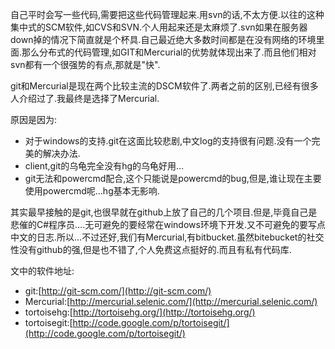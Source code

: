 

自己平时会写一些代码,需要把这些代码管理起来.用svn的话,不太方便.以往的这种集中式的SCM软件,如CVS和SVN.个人用起来还是太麻烦了.svn如果在服务器down掉的情况下简直就是个杯具.自己最近绝大多数时间都是在没有网络的环境里面.那么分布式的代码管理,如GIT和Mercurial的优势就体现出来了.而且他们相对svn都有一个很强势的有点,那就是"快".

git和Mercurial是现在两个比较主流的DSCM软件了.两者之前的区别,已经有很多人介绍过了.我最终是选择了Mercurial.

原因是因为:

* 对于windows的支持.git在这面比较悲剧,中文log的支持很有问题.没有一个完美的解决办法.
* client,git的乌龟完全没有hg的乌龟好用…
* git无法和powercmd配合,这个只能说是powercmd的bug,但是,谁让现在主要使用powercmd呢…hg基本无影响.


其实最早接触的是git,也很早就在github上放了自己的几个项目.但是,毕竟自己是悲催的C#程序员….无可避免的要经常在windows环境下开发.又不可避免的要写点中文的日志.所以…不过还好,我们有Mercurial,有bitbucket.虽然bitebucket的社交性没有github的强,但是也不错了,个人免费这点挺好的.而且有私有代码库.

文中的软件地址:

* git:[http://git-scm.com/](http://git-scm.com/)
* Mercurial:[http://mercurial.selenic.com/](http://mercurial.selenic.com/)
* tortoisehg:[http://tortoisehg.org/](http://tortoisehg.org/)
* tortoisegit:[http://code.google.com/p/tortoisegit/](http://code.google.com/p/tortoisegit/)